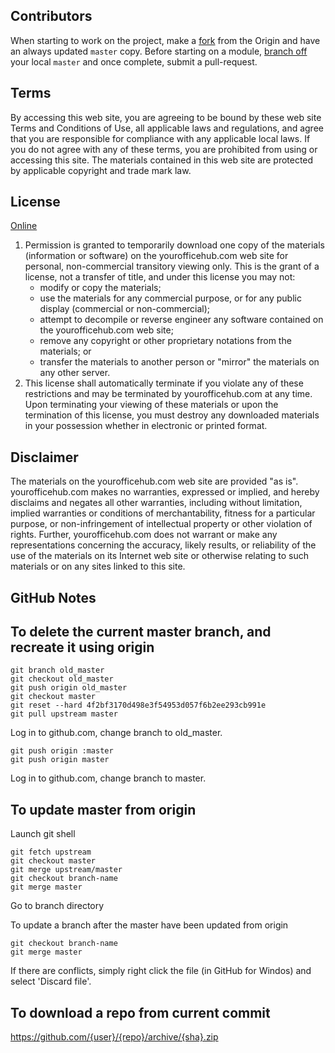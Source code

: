 ## Contributors

When starting to work on the project, make a [fork](https://help.github.com/articles/fork-a-repo/) from the Origin and have an always updated `master` copy. Before starting on a module, [branch off](https://help.github.com/articles/creating-and-deleting-branches-within-your-repository/) your local `master` and once complete, submit a pull-request.

## Terms

By accessing this web site, you are agreeing to be bound by these web site Terms and Conditions of Use, all applicable laws and regulations, and agree that you are responsible for compliance with any applicable local laws. If you do not agree with any of these terms, you are prohibited from using or accessing this site. The materials contained in this web site are protected by applicable copyright and trade mark law.

## License

[Online](https://www.yourofficehub.com/assets/legal/TermsOfService.html)

1. Permission is granted to temporarily download one copy of the materials (information or software) on the yourofficehub.com web site for personal, non-commercial transitory viewing only. This is the grant of a license, not a transfer of title, and under this license you may not:
	* modify or copy the materials;
	* use the materials for any commercial purpose, or for any public display (commercial or non-commercial);
	* attempt to decompile or reverse engineer any software contained on the yourofficehub.com web site;
	* remove any copyright or other proprietary notations from the materials; or
	* transfer the materials to another person or "mirror" the materials on any other server.
2. This license shall automatically terminate if you violate any of these restrictions and may be terminated by yourofficehub.com at any time. Upon terminating your viewing of these materials or upon the termination of this license, you must destroy any downloaded materials in your possession whether in electronic or printed format.

## Disclaimer

The materials on the yourofficehub.com web site are provided "as is". yourofficehub.com makes no warranties, expressed or implied, and hereby disclaims and negates all other warranties, including without limitation, implied warranties or conditions of merchantability, fitness for a particular purpose, or non-infringement of intellectual property or other violation of rights. Further, yourofficehub.com does not warrant or make any representations concerning the accuracy, likely results, or reliability of the use of the materials on its Internet web site or otherwise relating to such materials or on any sites linked to this site.

## GitHub Notes

To delete the current master branch, and recreate it using origin
----------------------
```git
git branch old_master
git checkout old_master
git push origin old_master
git checkout master
git reset --hard 4f2bf3170d498e3f54953d057f6b2ee293cb991e
git pull upstream master
```

Log in to github.com, change branch to old_master.

```git
git push origin :master
git push origin master
```

Log in to github.com, change branch to master.

To update master from origin
---------------------

Launch git shell

```git
git fetch upstream
git checkout master
git merge upstream/master
git checkout branch-name
git merge master
```


Go to branch directory

To update a branch after the master have been updated from origin

```git
git checkout branch-name
git merge master
```

If there are conflicts, simply right click the file (in GitHub for Windos) and select 'Discard file'.

To download a repo from current commit
---------------------

https://github.com/{user}/{repo}/archive/{sha}.zip

